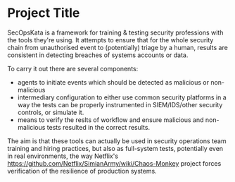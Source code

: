 # Project Title

SecOpsKata is a framework for training & testing security professions with the tools they're using.  It attempts to ensure that for the whole security chain from unauthorised event to (potentially) triage by a human, results are consistent in detecting breaches of systems accounts or data.

To carry it out there are several components:
- agents to initiate events which should be detected as malicious or non-malicious
- intermediary configuration to either use common security platforms in a way the tests can be properly instrumented in SIEM/IDS/other security controls, or simulate it.
- means to verify the reslts of workflow and ensure malicious and non-malicious tests resulted in the correct results.

The aim is that these tools can actually be used in security operations team training and hiring practices, but also as full-system tests, potentially even in real environments, the way Netflix's https://github.com/Netflix/SimianArmy/wiki/Chaos-Monkey project forces verification of the resilience of production systems. 

